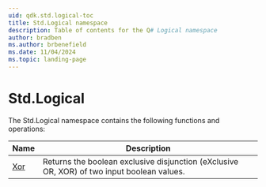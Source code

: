 ```yaml
---
uid: qdk.std.logical-toc
title: Std.Logical namespace
description: Table of contents for the Q# Logical namespace
author: bradben
ms.author: brbenefield
ms.date: 11/04/2024
ms.topic: landing-page
---
```


# Std.Logical

The Std.Logical namespace contains the following functions and operations:


| Name | Description |
|------|-------------|
| [Xor](xref:Qdk.Std.Logical.Xor) | Returns the boolean exclusive disjunction (eXclusive OR, XOR) of two input boolean values.  |
